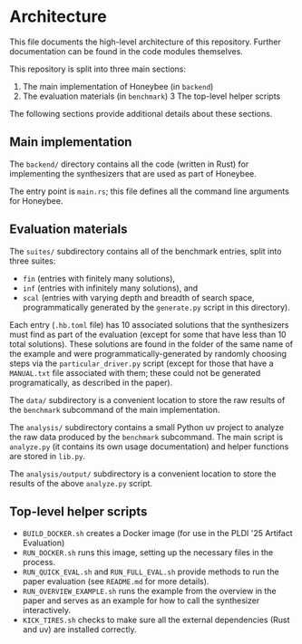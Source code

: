 # Architecture

This file documents the high-level architecture of this repository. Further documentation can be found in the code modules themselves.

This repository is split into three main sections:
1. The main implementation of Honeybee (in `backend`)
2. The evaluation materials (in `benchmark`)
3 The top-level helper scripts

The following sections provide additional details about these sections.

## Main implementation

The `backend/` directory contains all the code (written in Rust) for implementing the synthesizers that are used as part of Honeybee.

The entry point is `main.rs`; this file defines all the command line arguments for Honeybee.


## Evaluation materials

The `suites/` subdirectory contains all of the benchmark entries, split into three suites:

- `fin` (entries with finitely many solutions),
- `inf` (entries with infinitely many solutions), and
- `scal` (entries with varying depth and breadth of search space, programmatically generated by the `generate.py` script in this directory).

Each entry (`.hb.toml` file) has 10 associated solutions that the synthesizers must find as part of the evaluation (except for some that have less than 10 total solutions). These solutions are found in the folder of the same name of the example and were programmatically-generated by randomly choosing steps via the `particular_driver.py` script (except for those that have a `MANUAL.txt` file associated with them; these could not be generated programatically, as described in the paper).

The `data/` subdirectory is a convenient location to store the raw results of the `benchmark` subcommand of the main implementation. 

The `analysis/` subdirectory contains a small Python uv project to analyze the raw data produced by the `benchmark` subcommand. The main script is `analyze.py` (it contains its own usage documentation) and helper functions are stored in `lib.py`.

The `analysis/output/` subdirectory is a convenient location to store the results of the above `analyze.py` script.

## Top-level helper scripts

* `BUILD_DOCKER.sh` creates a Docker image (for use in the PLDI '25 Artifact Evaluation)
* `RUN_DOCKER.sh` runs this image, setting up the necessary files in the process.
* `RUN_QUICK_EVAL.sh` and `RUN_FULL_EVAL.sh` provide methods to run the paper evaluation (see `README.md` for more details).
* `RUN_OVERVIEW_EXAMPLE.sh` runs the example from the overview in the paper and serves as an example for how to call the synthesizer interactively.
* `KICK_TIRES.sh` checks to make sure all the external dependencies (Rust and uv) are installed correctly.